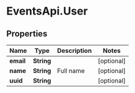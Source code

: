 # EventsApi.User

## Properties

Name | Type | Description | Notes
------------ | ------------- | ------------- | -------------
**email** | **String** |  | [optional] 
**name** | **String** | Full name | [optional] 
**uuid** | **String** |  | [optional] 


